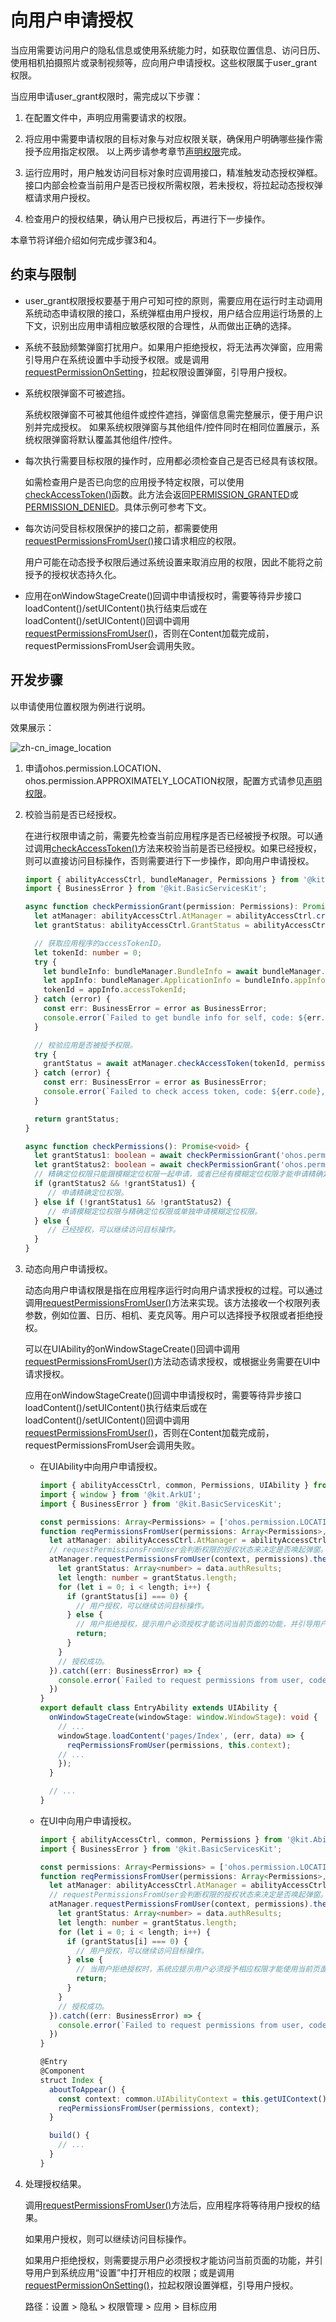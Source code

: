 # 向用户申请授权

<!--Kit: Ability Kit-->
<!--Subsystem: Security-->
<!--Owner: @xia-bubai-->
<!--Designer: @linshuqing; @hehehe-li-->
<!--Tester: @leiyuqian-->
<!--Adviser: @zengyawen-->

当应用需要访问用户的隐私信息或使用系统能力时，如获取位置信息、访问日历、使用相机拍摄照片或录制视频等，应向用户申请授权。这些权限属于user_grant权限。

当应用申请user_grant权限时，需完成以下步骤：

1. 在配置文件中，声明应用需要请求的权限。

2. 将应用中需要申请权限的目标对象与对应权限关联，确保用户明确哪些操作需授予应用指定权限。
   以上两步请参考章节[声明权限](declare-permissions.md)完成。

3. 运行应用时，用户触发访问目标对象时应调用接口，精准触发动态授权弹框。接口内部会检查当前用户是否已授权所需权限，若未授权，将拉起动态授权弹框请求用户授权。

4. 检查用户的授权结果，确认用户已授权后，再进行下一步操作。

本章节将详细介绍如何完成步骤3和4。

## 约束与限制

- user_grant权限授权要基于用户可知可控的原则，需要应用在运行时主动调用系统动态申请权限的接口，系统弹框由用户授权，用户结合应用运行场景的上下文，识别出应用申请相应敏感权限的合理性，从而做出正确的选择。

- 系统不鼓励频繁弹窗打扰用户。如果用户拒绝授权，将无法再次弹窗，应用需引导用户在系统设置中手动授予权限。或是调用[requestPermissionOnSetting](request-user-authorization-second.md)，拉起权限设置弹窗，引导用户授权。

- 系统权限弹窗不可被遮挡。

  系统权限弹窗不可被其他组件或控件遮挡，弹窗信息需完整展示，便于用户识别并完成授权。
  如果系统权限弹窗与其他组件/控件同时在相同位置展示，系统权限弹窗将默认覆盖其他组件/控件。

- 每次执行需要目标权限的操作时，应用都必须检查自己是否已经具有该权限。
  
  如需检查用户是否已向您的应用授予特定权限，可以使用[checkAccessToken()](../../reference/apis-ability-kit/js-apis-abilityAccessCtrl.md#checkaccesstoken9)函数。此方法会返回[PERMISSION_GRANTED](../../reference/apis-ability-kit/js-apis-abilityAccessCtrl.md#grantstatus)或[PERMISSION_DENIED](../../reference/apis-ability-kit/js-apis-abilityAccessCtrl.md#grantstatus)。具体示例可参考下文。

- 每次访问受目标权限保护的接口之前，都需要使用[requestPermissionsFromUser()](../../reference/apis-ability-kit/js-apis-abilityAccessCtrl.md#requestpermissionsfromuser9)接口请求相应的权限。

  用户可能在动态授予权限后通过系统设置来取消应用的权限，因此不能将之前授予的授权状态持久化。

- 应用在onWindowStageCreate()回调中申请授权时，需要等待异步接口loadContent()/setUIContent()执行结束后或在loadContent()/setUIContent()回调中调用[requestPermissionsFromUser()](../../reference/apis-ability-kit/js-apis-abilityAccessCtrl.md#requestpermissionsfromuser9)，否则在Content加载完成前，requestPermissionsFromUser会调用失败。
  <!--RP1--><!--RP1End-->

## 开发步骤

以申请使用位置权限为例进行说明。

效果展示：

<!--RP4-->
![zh-cn_image_location](figures/zh-cn_image_location.png)
<!--RP4End-->

1. 申请ohos.permission.LOCATION、ohos.permission.APPROXIMATELY_LOCATION权限，配置方式请参见[声明权限](declare-permissions.md)。

2. 校验当前是否已经授权。

   在进行权限申请之前，需要先检查当前应用程序是否已经被授予权限。可以通过调用[checkAccessToken()](../../reference/apis-ability-kit/js-apis-abilityAccessCtrl.md#checkaccesstoken9)方法来校验当前是否已经授权。如果已经授权，则可以直接访问目标操作，否则需要进行下一步操作，即向用户申请授权。

   ```ts
   import { abilityAccessCtrl, bundleManager, Permissions } from '@kit.AbilityKit';
   import { BusinessError } from '@kit.BasicServicesKit';
   
   async function checkPermissionGrant(permission: Permissions): Promise<abilityAccessCtrl.GrantStatus> {
     let atManager: abilityAccessCtrl.AtManager = abilityAccessCtrl.createAtManager();
     let grantStatus: abilityAccessCtrl.GrantStatus = abilityAccessCtrl.GrantStatus.PERMISSION_DENIED;
   
     // 获取应用程序的accessTokenID。
     let tokenId: number = 0;
     try {
       let bundleInfo: bundleManager.BundleInfo = await bundleManager.getBundleInfoForSelf(bundleManager.BundleFlag.GET_BUNDLE_INFO_WITH_APPLICATION);
       let appInfo: bundleManager.ApplicationInfo = bundleInfo.appInfo;
       tokenId = appInfo.accessTokenId;
     } catch (error) {
       const err: BusinessError = error as BusinessError;
       console.error(`Failed to get bundle info for self, code: ${err.code}, message: ${err.message}`);
     }
   
     // 校验应用是否被授予权限。
     try {
       grantStatus = await atManager.checkAccessToken(tokenId, permission);
     } catch (error) {
       const err: BusinessError = error as BusinessError;
       console.error(`Failed to check access token, code: ${err.code}, message: ${err.message}`);
     }
   
     return grantStatus;
   }
   
   async function checkPermissions(): Promise<void> {
     let grantStatus1: boolean = await checkPermissionGrant('ohos.permission.LOCATION') === abilityAccessCtrl.GrantStatus.PERMISSION_GRANTED;// 获取精确定位权限状态。
     let grantStatus2: boolean = await checkPermissionGrant('ohos.permission.APPROXIMATELY_LOCATION') === abilityAccessCtrl.GrantStatus.PERMISSION_GRANTED;// 获取模糊定位权限状态。
     // 精确定位权限只能跟模糊定位权限一起申请，或者已经有模糊定位权限才能申请精确定位权限。
     if (grantStatus2 && !grantStatus1) {
        // 申请精确定位权限。
     } else if (!grantStatus1 && !grantStatus2) {
        // 申请模糊定位权限与精确定位权限或单独申请模糊定位权限。
     } else {
        // 已经授权，可以继续访问目标操作。
     }
   }
   ```

3. 动态向用户申请授权。

   动态向用户申请权限是指在应用程序运行时向用户请求授权的过程。可以通过调用[requestPermissionsFromUser()](../../reference/apis-ability-kit/js-apis-abilityAccessCtrl.md#requestpermissionsfromuser9)方法来实现。该方法接收一个权限列表参数，例如位置、日历、相机、麦克风等。用户可以选择授予权限或者拒绝授权。

   可以在UIAbility的onWindowStageCreate()回调中调用[requestPermissionsFromUser()](../../reference/apis-ability-kit/js-apis-abilityAccessCtrl.md#requestpermissionsfromuser9)方法动态请求授权，或根据业务需要在UI中请求授权。

   应用在onWindowStageCreate()回调中申请授权时，需要等待异步接口loadContent()/setUIContent()执行结束后或在loadContent()/setUIContent()回调中调用[requestPermissionsFromUser()](../../reference/apis-ability-kit/js-apis-abilityAccessCtrl.md#requestpermissionsfromuser9)，否则在Content加载完成前，requestPermissionsFromUser会调用失败。

   <!--RP1--><!--RP1End-->

   <!--RP2-->
   - 在UIAbility中向用户申请授权。

      ```ts
      import { abilityAccessCtrl, common, Permissions, UIAbility } from '@kit.AbilityKit';
      import { window } from '@kit.ArkUI';
      import { BusinessError } from '@kit.BasicServicesKit';
      
      const permissions: Array<Permissions> = ['ohos.permission.LOCATION','ohos.permission.APPROXIMATELY_LOCATION'];
      function reqPermissionsFromUser(permissions: Array<Permissions>, context: common.UIAbilityContext): void {
        let atManager: abilityAccessCtrl.AtManager = abilityAccessCtrl.createAtManager();
        // requestPermissionsFromUser会判断权限的授权状态来决定是否唤起弹窗。
        atManager.requestPermissionsFromUser(context, permissions).then((data) => {
          let grantStatus: Array<number> = data.authResults;
          let length: number = grantStatus.length;
          for (let i = 0; i < length; i++) {
            if (grantStatus[i] === 0) {
              // 用户授权，可以继续访问目标操作。
            } else {
              // 用户拒绝授权，提示用户必须授权才能访问当前页面的功能，并引导用户到系统设置中打开相应的权限。
              return;
            }
          }
          // 授权成功。
        }).catch((err: BusinessError) => {
          console.error(`Failed to request permissions from user, code: ${err.code}, message: ${err.message}`);
        })
      }
      export default class EntryAbility extends UIAbility {
        onWindowStageCreate(windowStage: window.WindowStage): void {
          // ...
          windowStage.loadContent('pages/Index', (err, data) => {
            reqPermissionsFromUser(permissions, this.context);
          // ...
          });
        }
      
        // ...
      }
      ```

   - 在UI中向用户申请授权。

      ```ts
      import { abilityAccessCtrl, common, Permissions } from '@kit.AbilityKit';
      import { BusinessError } from '@kit.BasicServicesKit';
      
      const permissions: Array<Permissions> = ['ohos.permission.LOCATION','ohos.permission.APPROXIMATELY_LOCATION'];
      function reqPermissionsFromUser(permissions: Array<Permissions>, context: common.UIAbilityContext): void {
        let atManager: abilityAccessCtrl.AtManager = abilityAccessCtrl.createAtManager();
        // requestPermissionsFromUser会判断权限的授权状态来决定是否唤起弹窗。
        atManager.requestPermissionsFromUser(context, permissions).then((data) => {
          let grantStatus: Array<number> = data.authResults;
          let length: number = grantStatus.length;
          for (let i = 0; i < length; i++) {
            if (grantStatus[i] === 0) {
              // 用户授权，可以继续访问目标操作。
            } else {
              // 当用户拒绝授权时，系统应提示用户必须授予相应权限才能使用当前页面的功能，并指导用户前往系统设置开启所需权限。
              return;
            }
          }
          // 授权成功。
        }).catch((err: BusinessError) => {
          console.error(`Failed to request permissions from user, code: ${err.code}, message: ${err.message}`);
        })
      }
      
      @Entry
      @Component
      struct Index {
        aboutToAppear() {
          const context: common.UIAbilityContext = this.getUIContext().getHostContext() as common.UIAbilityContext;
          reqPermissionsFromUser(permissions, context);
        }
      
        build() {
          // ...
        }
      }
      ```
   <!--RP2End-->

4. 处理授权结果。

   调用[requestPermissionsFromUser()](../../reference/apis-ability-kit/js-apis-abilityAccessCtrl.md#requestpermissionsfromuser9)方法后，应用程序将等待用户授权的结果。
   
   如果用户授权，则可以继续访问目标操作。
   
   如果用户拒绝授权，则需要提示用户必须授权才能访问当前页面的功能，并引导用户到系统应用“设置”中打开相应的权限；或是调用[requestPermissionOnSetting()](../../reference/apis-ability-kit/js-apis-abilityAccessCtrl.md#requestpermissiononsetting12)，拉起权限设置弹框，引导用户授权。<!--RP3-->


   路径：设置 \> 隐私 \> 权限管理 \> 应用 \> 目标应用<!--RP3End-->
